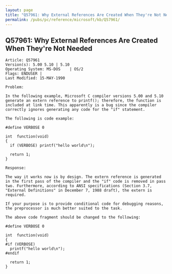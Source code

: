 ```yaml
---
layout: page
title: "Q57961: Why External References Are Created When They're Not Needed"
permalink: /pubs/pc/reference/microsoft/kb/Q57961/
---
```


## Q57961: Why External References Are Created When They're Not Needed

	Article: Q57961
	Version(s): 5.00 5.10 | 5.10
	Operating System: MS-DOS    | OS/2
	Flags: ENDUSER |
	Last Modified: 15-MAY-1990
	
	Problem:
	
	In the following example, Microsoft C compiler versions 5.00 and 5.10
	generate an extern reference to printf(); therefore, the function is
	included at link time. This apparently is a bug since the compiler
	correctly ignores generating any code for the "if" statement.
	
	The following is code example:
	
	#define VERBOSE 0
	
	int  function(void)
	{
	  if (VERBOSE) printf("hello world\n");
	
	  return 1;
	}
	
	Response:
	
	The way it works now is by design. The extern reference is generated
	in the first pass of the compiler and the "if" code is removed in pass
	two. Furthermore, according to ANSI specifications (Section 3.7,
	"External Definitions" in December 7, 1988 draft), the extern is
	required.
	
	If your purpose is to provide conditional code for debugging reasons,
	the preprocessor is much better suited to the task.
	
	The above code fragment should be changed to the following:
	
	#define VERBOSE 0
	
	int  function(void)
	{
	#if (VERBOSE)
	  printf("hello world\n");
	#endif
	
	  return 1;
	}
